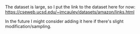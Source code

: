 The dataset is large, so I put the link to the dataset here for now: https://cseweb.ucsd.edu/~jmcauley/datasets/amazon/links.html

In the future I might consider adding it here if there's slight modification/sampling.
